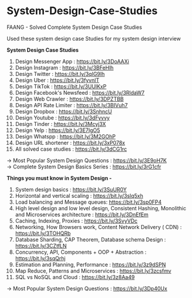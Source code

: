 # System-Design-Case-Studies
FAANG - Solved Complete System Design Case Studies

Used these system design case Studies for my system design interview

**System Design Case Studies**

01) Design Messenger App : https://bit.ly/3DoAAXi<br>
02) Design Instagram : https://bit.ly/3BFeHlh<br>
03) Design Twitter : https://bit.ly/3qIG9Ih<br>
04) Design Uber : https://bit.ly/3fyvnlT<br>
05) Design TikTok : https://bit.ly/3UUlKxP<br>
06) Design Facebook's Newsfeed : https://bit.ly/3RldaW7<br>
07) Design Web Crawler : https://bit.ly/3DPZTBB<br>
08) Design API Rate Limiter : https://bit.ly/3BIVuh7<br>
09) Design Dropbox : https://bit.ly/3SnhncU<br>
10) Design Youtube : https://bit.ly/3dFyvvy<br>
11) Design Tinder : https://bit.ly/3Mcyj3X<br>
12) Design Yelp : https://bit.ly/3E7IgO5<br>
13) Design Whatspp : https://bit.ly/3M2GOhP<br>
14) Design URL shortener : https://bit.ly/3xP078x<br>
15) All solved case studies : https://bit.ly/3dCG1rc<br>

-> Most Popular System Design Questions : https://bit.ly/3E9oH7K<br>
-> Complete System Design Basics Series : https://bit.ly/3rG1cfr<br>

**Things you must know in System Design -**

01) System design basics : https://bit.ly/3SuUR0Y<br>
02) Horizontal and vertical scaling : https://bit.ly/3slq5xh<br>
03) Load balancing and Message queues: https://bit.ly/3sp0FP4<br>
04) High level design and low level design, Consistent Hashing, Monolithic and Microservices architecture : https://bit.ly/3DnEfEm<br>
05) Caching, Indexing, Proxies : https://bit.ly/3SvyVDc<br>
06) Networking, How Browsers work, Content Network Delivery ( CDN) : https://bit.ly/3TOHQRb<br>
07) Database Sharding, CAP Theorem, Database schema Design : https://bit.ly/3CZtfLN<br>
08) Concurrency, API, Components + OOP + Abstraction : https://bit.ly/3sqQrhj<br>
09) Estimation and Planning, Performance : https://bit.ly/3z9dSPN<br>
10) Map Reduce, Patterns and Microservices : https://bit.ly/3zcsfmv<br>
11) SQL vs NoSQL and Cloud : https://bit.ly/3z8Aa49<br>

-> Most Popular System Design Questions : https://bit.ly/3Dp40Ux
